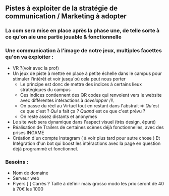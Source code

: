 ## Pistes à exploiter de la stratégie de communication / Marketing à adopter

### La com sera mise en place après la phase une, de telle sorte à ce qu'on aie une partie jouable & fonctionnelle
### Une communication à l'image de notre jeux, multiples facettes qu'on va éxploiter :
  - VR ?(voir avec la prof)
  - Un jeux de piste à mettre en place à petite échelle dans le campus pour stimuler l'intérêt et voir jusqu'où cela peut nous porter
    - Le principe est donc de mettre des indices à certains lieux stratégiques du campus
    - Ces indices contiennent des QR codes qui renvoient vers le website avec différentes intéractions à *développer* /!\
    - On passe du réel au Virtuel tout en restant dans l'abstrait => *Qu*'est ce que c'est ? *Qui* a fait ça ? *Quand* est ce que c'est prévu ?
    - On reste assez distants et anonymes 
 - Le site web sera dynamique dans l'aspect visuel (très design, épuré)
 - Réalisation de Trailers de certaines scènes déjà fonctionnelles, avec des prises INGAME
 - Création d'un compte Instagram ( à voir plus tard pour autre chose ) Et Intégration d'un bot qui boost les intéractions avec la page en question déjà programmé et fonctionnel.
 
 
 
### Besoins :
  - Nom de domaine
  - Serveur web
  - Flyers [ ] Carrés ?  Taille à définir mais grosso modo les prix seront de 40 à 70€ les 1000
  

